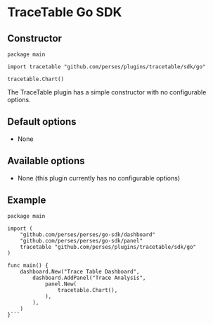 # TraceTable Go SDK

## Constructor

```golang
package main

import tracetable "github.com/perses/plugins/tracetable/sdk/go"

tracetable.Chart()
```

The TraceTable plugin has a simple constructor with no configurable options.

## Default options

- None

## Available options

- None (this plugin currently has no configurable options)

## Example

```golang
package main

import (
	"github.com/perses/perses/go-sdk/dashboard"
	"github.com/perses/perses/go-sdk/panel"
	tracetable "github.com/perses/plugins/tracetable/sdk/go"
)

func main() {
	dashboard.New("Trace Table Dashboard",
		dashboard.AddPanel("Trace Analysis",
			panel.New(
				tracetable.Chart(),
			),
		),
	)
}```
```
